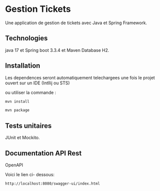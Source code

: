 # Gestion Tickets

 Une application de gestion de tickets avec Java et Spring Framework.

 ## Technologies

java 17 et Spring boot 3.3.4 et Maven
Database H2.
 
 
 ## Installation

 Les dependences seront automatiquement telechargees une fois le projet ouvert sur un IDE (Intllij ou STS)

 ou utiliser la commande :

 ```bash
mvn install
```

```bash
mvn package
```

## Tests unitaires

JUnit et Mockito.

## Documentation API Rest

OpenAPI

Voici le lien ci- dessous:

```bash
http://localhost:8080/swagger-ui/index.html
```

